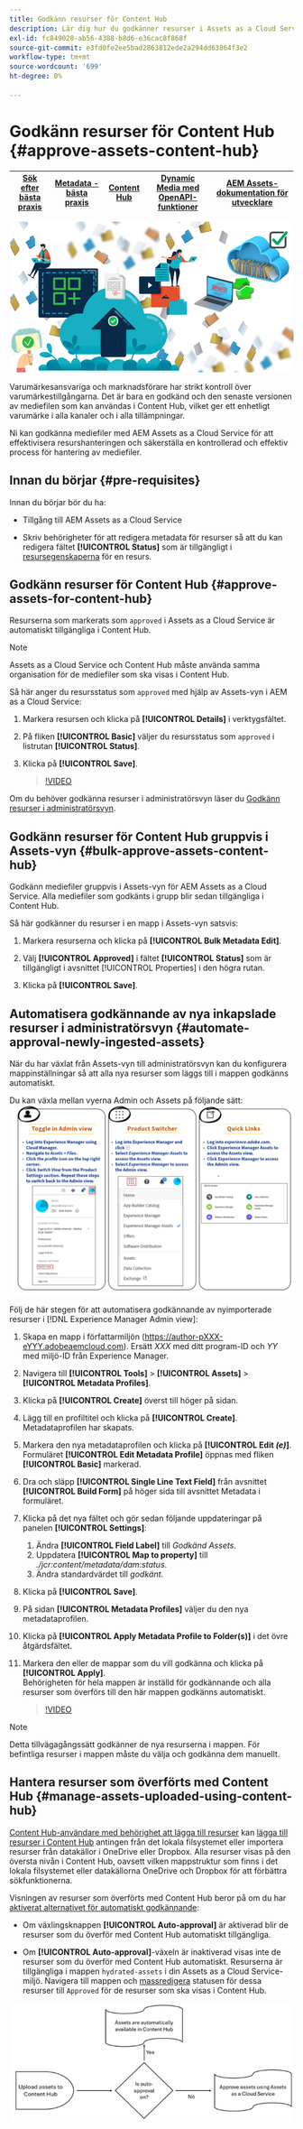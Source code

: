 ```yaml
---
title: Godkänn resurser för Content Hub
description: Lär dig hur du godkänner resurser i Assets as a Cloud Service och gör dem tillgängliga i Content Hub.
exl-id: fc849028-ab56-4388-b8d6-e36cac8f868f
source-git-commit: e3fd0fe2ee5bad2863812ede2a294dd63864f3e2
workflow-type: tm+mt
source-wordcount: '699'
ht-degree: 0%

---
```


# Godkänn resurser för Content Hub {#approve-assets-content-hub}

| [Sök efter bästa praxis](/help/assets/search-best-practices.md) | [Metadata - bästa praxis](/help/assets/metadata-best-practices.md) | [Content Hub](/help/assets/product-overview.md) | [Dynamic Media med OpenAPI-funktioner](/help/assets/dynamic-media-open-apis-overview.md) | [AEM Assets-dokumentation för utvecklare](https://developer.adobe.com/experience-cloud/experience-manager-apis/) |
| ------------- | --------------------------- |---------|----|-----|

![Godkänn resurser för Content Hub](assets/content-hub-approve-assets.png)

Varumärkesansvariga och marknadsförare har strikt kontroll över varumärkestillgångarna. Det är bara en godkänd och den senaste versionen av mediefilen som kan användas i Content Hub, vilket ger ett enhetligt varumärke i alla kanaler och i alla tillämpningar.

Ni kan godkänna mediefiler med AEM Assets as a Cloud Service för att effektivisera resurshanteringen och säkerställa en kontrollerad och effektiv process för hantering av mediefiler.

## Innan du börjar {#pre-requisites}

Innan du börjar bör du ha:

* Tillgång till AEM Assets as a Cloud Service

* Skriv behörigheter för att redigera metadata för resurser så att du kan redigera fältet **[!UICONTROL Status]** som är tillgängligt i [resursegenskaperna](/help/assets/manage-organize-assets-view.md##manage-asset-status) för en resurs.

## Godkänn resurser för Content Hub {#approve-assets-for-content-hub}

Resurserna som markerats som `approved` i Assets as a Cloud Service är automatiskt tillgängliga i Content Hub.

>[!NOTE]
>
>Assets as a Cloud Service och Content Hub måste använda samma organisation för de mediefiler som ska visas i Content Hub.

Så här anger du resursstatus som `approved` med hjälp av Assets-vyn i AEM as a Cloud Service:

1. Markera resursen och klicka på **[!UICONTROL Details]** i verktygsfältet.

1. På fliken **[!UICONTROL Basic]** väljer du resursstatus som `approved` i listrutan **[!UICONTROL Status]**.
1. Klicka på **[!UICONTROL Save]**.

   >[!VIDEO](https://video.tv.adobe.com/v/3433172)

Om du behöver godkänna resurser i administratörsvyn läser du [Godkänn resurser i administratörsvyn](/help/assets/approve-assets.md#approve-assets).

## Godkänn resurser för Content Hub gruppvis i Assets-vyn {#bulk-approve-assets-content-hub}

Godkänn mediefiler gruppvis i Assets-vyn för AEM Assets as a Cloud Service. Alla mediefiler som godkänts i grupp blir sedan tillgängliga i Content Hub.

Så här godkänner du resurser i en mapp i Assets-vyn satsvis:

1. Markera resurserna och klicka på **[!UICONTROL Bulk Metadata Edit]**.

1. Välj **[!UICONTROL Approved]** i fältet **[!UICONTROL Status]** som är tillgängligt i avsnittet [!UICONTROL Properties] i den högra rutan.

1. Klicka på **[!UICONTROL Save]**.

## Automatisera godkännande av nya inkapslade resurser i administratörsvyn {#automate-approval-newly-ingested-assets}

När du har växlat från Assets-vyn till administratörsvyn kan du konfigurera mappinställningar så att alla nya resurser som läggs till i mappen godkänns automatiskt.

Du kan växla mellan vyerna Admin och Assets på följande sätt:
![Min Workspace-översikt](assets/assets-view.png)

Följ de här stegen för att automatisera godkännande av nyimporterade resurser i [!DNL Experience Manager Admin view]:

1. Skapa en mapp i författarmiljön (https://author-pXXX-eYYY.adobeaemcloud.com). Ersätt _XXX_ med ditt program-ID och _YY_ med miljö-ID från Experience Manager.
1. Navigera till **[!UICONTROL Tools]** > **[!UICONTROL Assets]** > **[!UICONTROL Metadata Profiles]**.
1. Klicka på **[!UICONTROL Create]** överst till höger på sidan.
1. Lägg till en profiltitel och klicka på **[!UICONTROL Create]**. Metadataprofilen har skapats.
1. Markera den nya metadataprofilen och klicka på **[!UICONTROL Edit _(e)_]**. <br>Formuläret **[!UICONTROL Edit Metadata Profile]** öppnas med fliken **[!UICONTROL Basic]** markerad.
1. Dra och släpp **[!UICONTROL Single Line Text Field]** från avsnittet **[!UICONTROL Build Form]** på höger sida till avsnittet Metadata i formuläret.
1. Klicka på det nya fältet och gör sedan följande uppdateringar på panelen **[!UICONTROL Settings]**:
   1. Ändra **[!UICONTROL Field Label]** till _Godkänd Assets_.
   1. Uppdatera **[!UICONTROL Map to property]** till _./jcr:content/metadata/dam:status_.
   1. Ändra standardvärdet till _godkänt_.

1. Klicka på **[!UICONTROL Save]**.
1. På sidan **[!UICONTROL Metadata Profiles]** väljer du den nya metadataprofilen.
1. Klicka på **[!UICONTROL Apply Metadata Profile to Folder(s)]** i det övre åtgärdsfältet.
1. Markera den eller de mappar som du vill godkänna och klicka på **[!UICONTROL Apply]**.
   <br> Behörigheten för hela mappen är inställd för godkännande och alla resurser som överförs till den här mappen godkänns automatiskt.

   >[!VIDEO](https://video.tv.adobe.com/v/3427431)

>[!NOTE]
> 
>Detta tillvägagångssätt godkänner de nya resurserna i mappen. För befintliga resurser i mappen måste du välja och godkänna dem manuellt.

## Hantera resurser som överförts med Content Hub {#manage-assets-uploaded-using-content-hub}

[Content Hub-användare med behörighet att lägga till resurser](/help/assets/deploy-content-hub.md#onboard-content-hub-users-add-assets) kan [lägga till resurser i Content Hub](/help/assets/upload-brand-approved-assets.md) antingen från det lokala filsystemet eller importera resurser från datakällor i OneDrive eller Dropbox. Alla resurser visas på den översta nivån i Content Hub, oavsett vilken mappstruktur som finns i det lokala filsystemet eller datakällorna OneDrive och Dropbox för att förbättra sökfunktionerna.

Visningen av resurser som överförts med Content Hub beror på om du har [aktiverat alternativet för automatiskt godkännande](/help/assets/configure-content-hub-ui-options.md#configure-import-options-content-hub):

* Om växlingsknappen **[!UICONTROL Auto-approval]** är aktiverad blir de resurser som du överför med Content Hub automatiskt tillgängliga.

* Om **[!UICONTROL Auto-approval]**-växeln är inaktiverad visas inte de resurser som du överför med Content Hub automatiskt. Resurserna är tillgängliga i mappen `hydrated-assets` i din Assets as a Cloud Service-miljö. Navigera till mappen och [massredigera](#bulk-approve-assets-content-hub) statusen för dessa resurser till `Approved` för de resurser som ska visas i Content Hub.

![Content Hub godkännandeprocess](/help/assets/assets/content-hub-approval.png)
